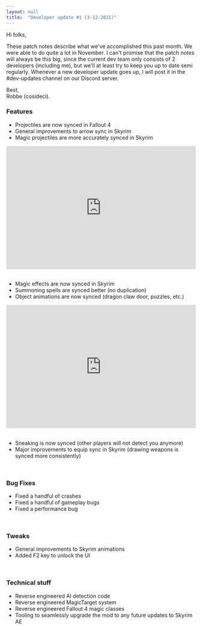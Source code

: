 ```yaml
---
layout: null
title:  "Developer update #1 (3-12-2021)"
---
```


Hi folks,

These patch notes describe what we've accomplished this past month. We were able to do quite a lot in November. I can't promise that the patch notes will always be this big, since the current dev team only consists of 2 developers (including me), but we'll at least try to keep you up to date semi regularly. Whenever a new developer update goes up, I will post it in the #dev-updates channel on our Discord server.

Best,<br>
Robbe (cosideci).


### Features

* Projectiles are now synced in Fallout 4
* General improvements to arrow sync in Skyrim
* Magic projectiles are more accurately synced in Skyrim

<div style='position:relative; padding-bottom:calc(56.25% + 44px)'><iframe src='https://gfycat.com/ifr/AbsoluteWigglyFirefly' frameborder='0' scrolling='no' width='100%' height='100%' style='position:absolute;top:0;left:0;' allowfullscreen></iframe></div>
<br>

* Magic effects are now synced in Skyrim
* Summoning spells are synced better (no duplication)
* Object animations are now synced (dragon claw door, puzzles, etc.)

<div style='position:relative; padding-bottom:calc(56.25% + 44px)'><iframe src='https://gfycat.com/ifr/GiftedThirstyJerboa' frameborder='0' scrolling='no' width='100%' height='100%' style='position:absolute;top:0;left:0;' allowfullscreen></iframe></div>
<br>

* Sneaking is now synced (other players will not detect you anymore)
* Major improvements to equip sync in Skyrim (drawing weapons is synced more consistently)

<br>

### Bug Fixes

* Fixed a handful of crashes
* Fixed a handful of gameplay bugs
* Fixed a performance bug

<br>

### Tweaks

* General improvements to Skyrim animations
* Added F2 key to unlock the UI

<br>

### Technical stuff

* Reverse engineered AI detection code
* Reverse engineered MagicTarget system
* Reverse engineered Fallout 4 magic classes
* Tooling to seamlessly upgrade the mod to any future updates to Skyrim AE

